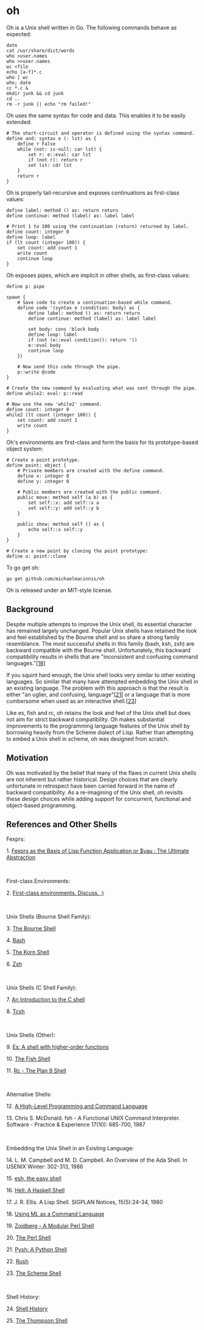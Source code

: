 ﻿oh
==

Oh is a Unix shell written in Go.  The following commands behave as expected:

```
date
cat /usr/share/dict/words
who >user.names
who >>user.names
wc <file
echo [a-f]*.c
who | wc
who; date
cc *.c &
mkdir junk && cd junk
cd ..
rm -r junk || echo "rm failed!"
```

Oh uses the same syntax for code and data. This enables it to be easily
extended:

```
# The short-circuit and operator is defined using the syntax command.
define and: syntax e (: lst) as {
    define r False
    while (not: is-null: car lst) {
        set r: e::eval: car lst
        if (not r): return r
        set lst: cdr lst
    }
    return r
}
```

Oh is properly tail-recursive and exposes continuations as first-class values:

```
define label: method () as: return return
define continue: method (label) as: label label

# Print 1 to 100 using the continuation (return) returned by label.
define count: integer 0
define loop: label
if (lt count (integer 100)) {
    set count: add count 1
    write count
    continue loop
}
```

Oh exposes pipes, which are implicit in other shells, as first-class
values:

```
define p: pipe

spawn {
    # Save code to create a continuation-based while command. 
    define code '(syntax e (condition: body) as {
        define label: method () as: return return
        define continue: method (label) as: label label

        set body: cons 'block body
        define loop: label
        if (not (e::eval condition)): return '()
        e::eval body
        continue loop
    })

    # Now send this code through the pipe.
    p::write @code
}

# Create the new command by evaluating what was sent through the pipe.
define while2: eval: p::read

# Now use the new 'while2' command.
define count: integer 0
while2 (lt count (integer 100)) {
    set count: add count 1
    write count
}
```

Oh's environments are first-class and form the basis for its prototype-based
object system:

```
# Create a point prototype.
define point: object {
    # Private members are created with the define command.
    define x: integer 0
    define y: integer 0

    # Public members are created with the public command.
    public move: method self (a b) as {
        set self::x: add self::x a
        set self::y: add self::y b
    }

    public show: method self () as {
        echo self::x self::y
    }
}

# Create a new point by cloning the point prototype:
define o: point::clone
```

To go get oh:

    go get github.com/michaelmacinnis/oh

Oh is released under an MIT-style license.


Background
----------

Despite multiple attempts to improve the Unix shell, its essential character
has remained largely unchanged.  Popular Unix shells have retained the look
and feel established by the Bourne shell and so share a strong family
resemblance.  The most successful shells in this family (bash, ksh, zsh) are
backward compatible with the Bourne shell.  Unfortunately, this backward
compatibility results in shells that are "inconsistent and confusing command
languages."[[18](#18)]

If you squint hard enough, the Unix shell looks very similar to other existing
languages.  So similar that many have attempted embedding the Unix shell in
an existing language.  The problem with this approach is that the result is
either "an uglier, and confusing, language"[[21](#21)] or a language that is
more cumbersome when used as an interactive shell.[[23](#23)]

Like es, fish and rc, oh retains the look and feel of the Unix shell but does
not aim for strict backward compatibility.  Oh makes substantial improvements
to the programming language features of the Unix shell by borrowing heavily
from the Scheme dialect of Lisp. Rather than attempting to embed a Unix shell
in scheme, oh was designed from scratch.


Motivation
----------

Oh was motivated by the belief that many of the flaws in current Unix shells
are not inherent but rather historical.  Design choices that are clearly
unfortunate in retrospect have been carried forward in the name of backward
compatibility.  As a re-imagining of the Unix shell, oh revisits these design
choices while adding support for concurrent, functional and object-based
programming.


References and Other Shells
---------------------------

Fexprs:

<a name="1">1. [Fexprs as the Basis of Lisp Function Application or $vau : The Ultimate Abstraction](https://www.wpi.edu/Pubs/ETD/Available/etd-090110-124904/unrestricted/jshutt.pdf)</a>

<br>

First-class Environments:

<a name="2">2. [First-class environments. Discuss.  ;)](http://lambda-the-ultimate.org/node/3861)</a>

<br>

Unix Shells (Bourne Shell Family):

<a name="3">3. [The Bourne Shell](http://partmaps.org/era/unix/shell.html)</a>

<a name="4">4. [Bash](http://www.gnu.org/software/bash/bash.html)</a>

<a name="5">5. [The Korn Shell](http://www.kornshell.com/)</a>

<a name="6">6. [Zsh](http://www.zsh.org/)</a>

<br>

Unix Shells (C Shell Family):

<a name="7">7. [An Introduction to the C shell](http://www.kitebird.com/csh-tcsh-book/csh-intro.pdf)</a>

<a name="8">8. [Tcsh](http://www.tcsh.org/Welcome)</a>

<br>

Unix Shells (Other):

<a name="9">9. [Es: A shell with higher-order functions](http://stuff.mit.edu/afs/sipb/user/yandros/doc/es-usenix-winter93.html)</a>

<a name="10">10. [The Fish Shell](http://fishshell.com/)</a>

<a name="11">11. [Rc - The Plan 9 Shell](http://plan9.bell-labs.com/sys/doc/rc.html)</a>

<br>

Alternative Shells:

<a name="12">12. [A High-Level Programming and Command Language](http://www.researchgate.net/publication/234805805_A_high-level_programming_and_command_language/file/60b7d51645d5d1022a.pdf)</a> 

<p name="13">13. Chris S. McDonald. fsh - A Functional UNIX Command Interpreter. Software - Practice & Experience 17(10): 685-700, 1987</p>

<br>

Embedding the Unix Shell in an Existing Language:

<p name="14">14. L. M. Campbell and M. D. Campbell. An Overview of the Ada Shell. In USENIX Winter: 302-313, 1986</p>

<a name="15">15. [esh, the easy shell](http://web.mit.edu/jhawk/mnt/ss.b/esh-0.5/doc/esh.html)</a>

<a name="16">16. [Hell: A Haskell Shell](https://github.com/chrisdone/hell)</a>

<p name="17">17. J. R. Ellis. A Lisp Shell. SIGPLAN Notices, 15(5):24-34, 1980</p>

<a name="18">18. [Using ML as a Command Language](http://www.hpdc.syr.edu/~chapin/papers/pdf/MLShell.pdf)</a>

<a name="19">19. [Zoidberg - A Modular Perl Shell](https://github.com/jberger/Zoidberg)</a>

<a name="20">20. [The Perl Shell](https://github.com/gnp/psh)</a>

<a name="21">21. [Pysh: A Python Shell](http://pysh.sourceforge.net/)</a>

<a name="22">22. [Rush](https://github.com/adamwiggins/rush)</a>

<a name="23">23. [The Scheme Shell](http://scsh.net/)</a>

<br>

Shell History:

<a name="24">24. [Shell History](http://www.in-ulm.de/~mascheck/bourne/n.u-w.mashey.html)</a>

<a name="25">25. [The Thompson Shell](http://v6shell.org/)</a>

